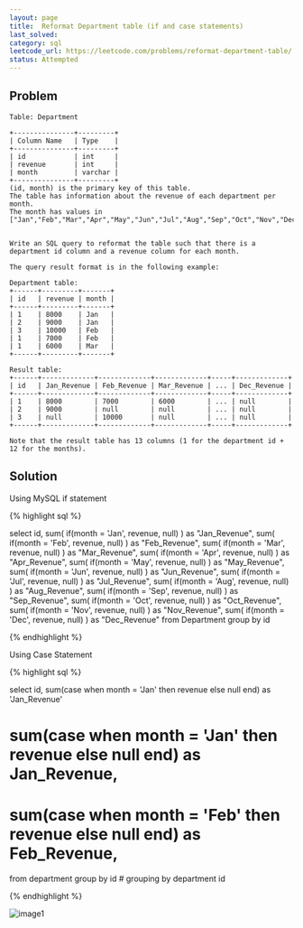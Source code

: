 ```yaml
---
layout: page
title:  Reformat Department table (if and case statements)
last_solved: 
category: sql
leetcode_url: https://leetcode.com/problems/reformat-department-table/
status: Attempted
---
```


Problem
-------

```
Table: Department

+---------------+---------+
| Column Name   | Type    |
+---------------+---------+
| id            | int     |
| revenue       | int     |
| month         | varchar |
+---------------+---------+
(id, month) is the primary key of this table.
The table has information about the revenue of each department per month.
The month has values in ["Jan","Feb","Mar","Apr","May","Jun","Jul","Aug","Sep","Oct","Nov","Dec"].
 

Write an SQL query to reformat the table such that there is a department id column and a revenue column for each month.

The query result format is in the following example:

Department table:
+------+---------+-------+
| id   | revenue | month |
+------+---------+-------+
| 1    | 8000    | Jan   |
| 2    | 9000    | Jan   |
| 3    | 10000   | Feb   |
| 1    | 7000    | Feb   |
| 1    | 6000    | Mar   |
+------+---------+-------+

Result table:
+------+-------------+-------------+-------------+-----+-------------+
| id   | Jan_Revenue | Feb_Revenue | Mar_Revenue | ... | Dec_Revenue |
+------+-------------+-------------+-------------+-----+-------------+
| 1    | 8000        | 7000        | 6000        | ... | null        |
| 2    | 9000        | null        | null        | ... | null        |
| 3    | null        | 10000       | null        | ... | null        |
+------+-------------+-------------+-------------+-----+-------------+

Note that the result table has 13 columns (1 for the department id + 12 for the months).

```

Solution
----------

Using MySQL if statement

{% highlight sql %}

select 
    id,
    sum( if(month = 'Jan', revenue, null) ) as "Jan_Revenue",
    sum( if(month = 'Feb', revenue, null) ) as "Feb_Revenue",
    sum( if(month = 'Mar', revenue, null) ) as "Mar_Revenue",
    sum( if(month = 'Apr', revenue, null) ) as "Apr_Revenue",
    sum( if(month = 'May', revenue, null) ) as "May_Revenue",
    sum( if(month = 'Jun', revenue, null) ) as "Jun_Revenue",
    sum( if(month = 'Jul', revenue, null) ) as "Jul_Revenue",
    sum( if(month = 'Aug', revenue, null) ) as "Aug_Revenue",
    sum( if(month = 'Sep', revenue, null) ) as "Sep_Revenue",
    sum( if(month = 'Oct', revenue, null) ) as "Oct_Revenue",
    sum( if(month = 'Nov', revenue, null) ) as "Nov_Revenue",
    sum( if(month = 'Dec', revenue, null) ) as "Dec_Revenue"
    from Department
    group by id

{% endhighlight %}

Using Case Statement

{% highlight sql %}

select id,
sum(case when month = 'Jan' then revenue else null end) as 'Jan_Revenue'


# sum(case when month = 'Jan' then revenue else null end) as Jan_Revenue,
# sum(case when month = 'Feb' then revenue else null end) as Feb_Revenue,

from department
group by id     # grouping by department id


{% endhighlight %}


![image1]()